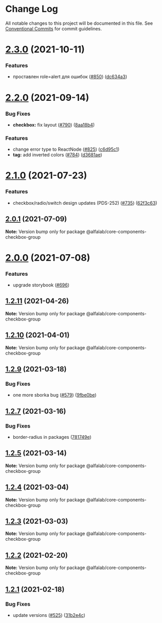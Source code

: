 # Change Log

All notable changes to this project will be documented in this file.
See [Conventional Commits](https://conventionalcommits.org) for commit guidelines.

# [2.3.0](https://github.com/alfa-laboratory/core-components/compare/@alfalab/core-components-checkbox-group@2.2.0...@alfalab/core-components-checkbox-group@2.3.0) (2021-10-11)


### Features

* проставлен role=alert для ошибок ([#850](https://github.com/alfa-laboratory/core-components/issues/850)) ([dc634a3](https://github.com/alfa-laboratory/core-components/commit/dc634a3d008accfab10192ce234c12ef0ecc7fa9))





# [2.2.0](https://github.com/alfa-laboratory/core-components/compare/@alfalab/core-components-checkbox-group@2.1.0...@alfalab/core-components-checkbox-group@2.2.0) (2021-09-14)


### Bug Fixes

* **checkbox:** fix layout ([#790](https://github.com/alfa-laboratory/core-components/issues/790)) ([8aa18b4](https://github.com/alfa-laboratory/core-components/commit/8aa18b48167eeb5df225ff854d3ca337cd43d4f2))


### Features

* change error type to ReactNode ([#825](https://github.com/alfa-laboratory/core-components/issues/825)) ([c6d95c1](https://github.com/alfa-laboratory/core-components/commit/c6d95c1c6239f2b2a3bf2c1639554d8500e794f3))
* **tag:** add inverted colors ([#784](https://github.com/alfa-laboratory/core-components/issues/784)) ([d3681ae](https://github.com/alfa-laboratory/core-components/commit/d3681aeefe02e5f481d066013911a1877a165bb2))





# [2.1.0](https://github.com/alfa-laboratory/core-components/compare/@alfalab/core-components-checkbox-group@2.0.1...@alfalab/core-components-checkbox-group@2.1.0) (2021-07-23)


### Features

* checkbox/radio/switch design updates (PDS-252) ([#735](https://github.com/alfa-laboratory/core-components/issues/735)) ([62f3c63](https://github.com/alfa-laboratory/core-components/commit/62f3c63279872a80ffb1c018b08addf897597b26))





## [2.0.1](https://github.com/alfa-laboratory/core-components/compare/@alfalab/core-components-checkbox-group@2.0.0...@alfalab/core-components-checkbox-group@2.0.1) (2021-07-09)

**Note:** Version bump only for package @alfalab/core-components-checkbox-group





# [2.0.0](https://github.com/alfa-laboratory/core-components/compare/@alfalab/core-components-checkbox-group@1.2.11...@alfalab/core-components-checkbox-group@2.0.0) (2021-07-08)


### Features

* upgrade storybook ([#696](https://github.com/alfa-laboratory/core-components/issues/696))

## [1.2.11](https://github.com/alfa-laboratory/core-components/compare/@alfalab/core-components-checkbox-group@1.2.10...@alfalab/core-components-checkbox-group@1.2.11) (2021-04-26)

**Note:** Version bump only for package @alfalab/core-components-checkbox-group





## [1.2.10](https://github.com/alfa-laboratory/core-components/compare/@alfalab/core-components-checkbox-group@1.2.9...@alfalab/core-components-checkbox-group@1.2.10) (2021-04-01)

**Note:** Version bump only for package @alfalab/core-components-checkbox-group





## [1.2.9](https://github.com/alfa-laboratory/core-components/compare/@alfalab/core-components-checkbox-group@1.2.7...@alfalab/core-components-checkbox-group@1.2.9) (2021-03-18)


### Bug Fixes

* one more sborka bug ([#579](https://github.com/alfa-laboratory/core-components/issues/579)) ([9fbe0be](https://github.com/alfa-laboratory/core-components/commit/9fbe0beca56ec5971de78b3f6cda25305b260efc))





## [1.2.7](https://github.com/alfa-laboratory/core-components/compare/@alfalab/core-components-checkbox-group@1.2.5...@alfalab/core-components-checkbox-group@1.2.7) (2021-03-16)


### Bug Fixes

* border-radius in packages ([781749e](https://github.com/alfa-laboratory/core-components/commit/781749ef38aefd5a6707ac56d2e297dce9f3e073))





## [1.2.5](https://github.com/alfa-laboratory/core-components/compare/@alfalab/core-components-checkbox-group@1.2.4...@alfalab/core-components-checkbox-group@1.2.5) (2021-03-14)

**Note:** Version bump only for package @alfalab/core-components-checkbox-group





## [1.2.4](https://github.com/alfa-laboratory/core-components/compare/@alfalab/core-components-checkbox-group@1.2.3...@alfalab/core-components-checkbox-group@1.2.4) (2021-03-04)

**Note:** Version bump only for package @alfalab/core-components-checkbox-group





## [1.2.3](https://github.com/alfa-laboratory/core-components/compare/@alfalab/core-components-checkbox-group@1.2.2...@alfalab/core-components-checkbox-group@1.2.3) (2021-03-03)

**Note:** Version bump only for package @alfalab/core-components-checkbox-group





## [1.2.2](https://github.com/alfa-laboratory/core-components/compare/@alfalab/core-components-checkbox-group@1.2.1...@alfalab/core-components-checkbox-group@1.2.2) (2021-02-20)

**Note:** Version bump only for package @alfalab/core-components-checkbox-group





## [1.2.1](https://github.com/alfa-laboratory/core-components/compare/@alfalab/core-components-checkbox-group@1.2.0...@alfalab/core-components-checkbox-group@1.2.1) (2021-02-18)


### Bug Fixes

* update versions ([#525](https://github.com/alfa-laboratory/core-components/issues/525)) ([31b2e4c](https://github.com/alfa-laboratory/core-components/commit/31b2e4c92fde6e2b63a3391a4e053cd328e93e70))
